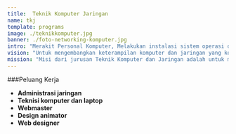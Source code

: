 ```yaml
---
title:  Teknik Komputer Jaringan
name: tkj
template: programs
image: ./teknikkomputer.jpg
banner: ./foto-networking-komputer.jpg
intro: "Merakit Personal Komputer, Melakukan instalasi sistem operasi dasar, Melakukan instalasi sistem operasi berbasis GUI (Graphical User Interface) dan CLI (Command Line Interface), Melakukan instalasi software, Melakukan instalasi perangkat jaringan lokal (LAN), Melakukan instalasi perangkat jaringan luas (WAN)."
vision: "Untuk mengembangkan keterampilan komputer dan jaringan yang kompeten dengan kempampuan teroritis dan praktis yang tinggi dan menjadikan jurusan diakui sebagai pusat komunitas belajar, praktek, persaudaraan dan industri."
mission: "Misi dari jurusan Teknik Komputer dan Jaringan adalah untuk membentuk siswa/i-nya menjadi praktisi yang kompeten dengan kaliber terdepan di bidangnya, kompeten di kancah nasional, untuk tuntutan industri dan kewirausahaan, dengan tetap berpegang teguh pada moral. nilai-nilai dan etika profesi."
---
```


###Peluang Kerja
- **Administrasi jaringan**
- **Teknisi komputer dan laptop**
- **Webmaster**
- **Design animator**
- **Web designer**